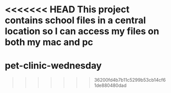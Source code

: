 <<<<<<< HEAD
This project contains school files in a central location so I can access my files on both my mac and pc
=======
# pet-clinic-wednesday
>>>>>>> 36200fd4b7b11c5299b53cb14cf61de880480dad
